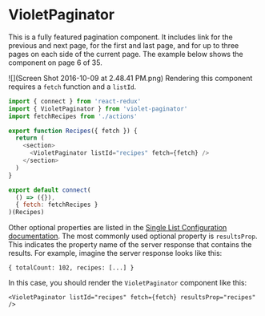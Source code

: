 # VioletPaginator


This is a fully featured pagination component. It includes link for the previous and next page, for the first and last page, and for up to three pages on each side of the current page. The example below shows the component on page 6 of 35. 

![](Screen Shot 2016-10-09 at 2.48.41 PM.png)
Rendering this component requires a `fetch` function and a `listId`.

```javascript
import { connect } from 'react-redux'
import { VioletPaginator } from 'violet-paginator'
import fetchRecipes from './actions'

export function Recipes({ fetch }) {
  return (
    <section>
      <VioletPaginator listId="recipes" fetch={fetch} />
    </section>
  )
}

export default connect(
  () => ({}),
  { fetch: fetchRecipes }
)(Recipes)
```

Other optional properties are listed in the [Single List Configuration documentation](single_list_configuration.md). The most commonly used optional property is `resultsProp`. This indicates the property name of the server response that contains the results. For example, imagine the server response looks like this:

```
{ totalCount: 102, recipes: [...] }
```

In this case, you should render the `VioletPaginator` component like this:

```
<VioletPaginator listId="recipes" fetch={fetch} resultsProp="recipes" />
```